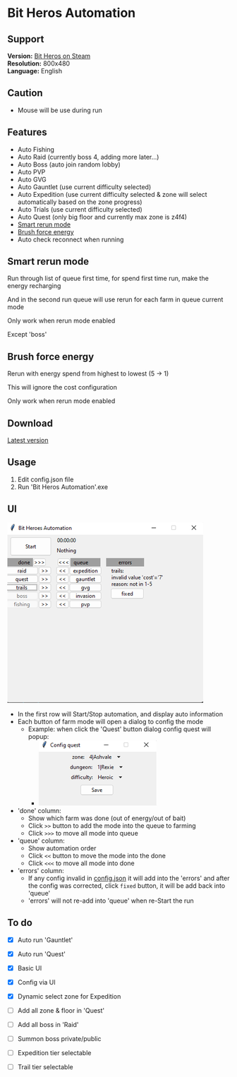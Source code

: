 # Bit Heros Automation</h1>

## Support
**Version:** [Bit Heros on Steam](https://store.steampowered.com/app/666860/Bit_Heroes/)
<br>
**Resolution:** 800x480
<br>
**Language:** English

## Caution
- Mouse will be use during run
## Features

- Auto Fishing
- Auto Raid (currently boss 4, adding more later...)
- Auto Boss (auto join random lobby)
- Auto PVP
- Auto GVG
- Auto Gauntlet (use current difficulty selected)
- Auto Expedition (use current difficulty selected & zone will select automatically based on the zone progress)
- Auto Trials (use current difficulty selected)
- Auto Quest (only big floor and currently max zone is z4f4)
- [Smart rerun mode](#smart-rerun-mode)
- [Brush force energy](#brush-force-energy)
- Auto check reconnect when running

## Smart rerun mode

Run through list of queue first time, for spend first time run, make the energy recharging

And in the second run queue will use rerun for each farm in queue current mode

Only work when rerun mode enabled

Except 'boss'

## Brush force energy

Rerun with energy spend from highest to lowest (5 -> 1)

This will ignore the cost configuration

Only work when rerun mode enabled

## Download

[Latest version]((https://github.com/ken2057/Bit-Heroes-Automation/releases))


## Usage

1. Edit config.json file
2. Run 'Bit Heros Automation'.exe 

## UI

![main screen](./doc/img/main-screen.png)

- In the first row will Start/Stop automation, and display auto information 
- Each button of farm mode will open a dialog to config the mode 
  - Example: when click the 'Quest' button dialog config quest will popup:
    - ![config quest](./doc/img/config-quest.png)
- 'done' column:
  - Show which farm was done (out of energy/out of bait)
  - Click `>>` button to add the mode into the queue to farming
  - Click `>>>` to move all mode into queue
- 'queue' column:
  - Show automation order
  - Click `<<` button to move the mode into the done
  - Click `<<<` to move all mode into done
- 'errors' column:
  - If any config invalid in [config.json](./config.json) it will add into the 'errors' and after the config was corrected, click `fixed` button, it will be add back into 'queue'
  - 'errors' will not re-add into 'queue' when re-Start the run

## To do

- [x] Auto run 'Gauntlet'
- [x] Auto run 'Quest'
- [x] Basic UI
- [x] Config via UI
- [x] Dynamic select zone for Expedition
- [ ] Add all zone & floor in 'Quest'
- [ ] Add all boss in 'Raid'
- [ ] Summon boss private/public
- [ ] Expedition tier selectable
- [ ] Trail tier selectable

